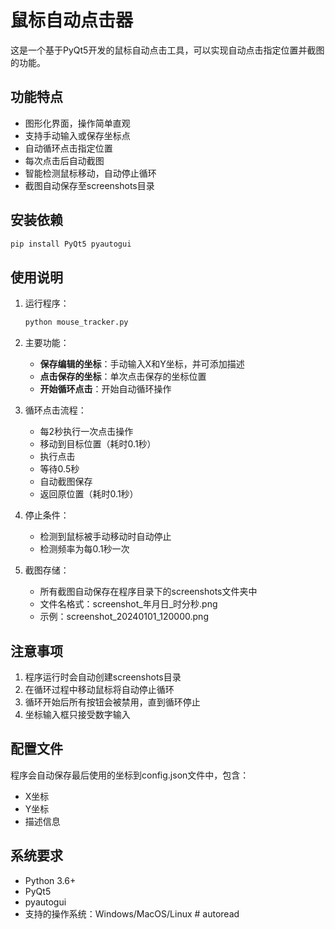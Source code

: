 # 鼠标自动点击器

这是一个基于PyQt5开发的鼠标自动点击工具，可以实现自动点击指定位置并截图的功能。

## 功能特点

- 图形化界面，操作简单直观
- 支持手动输入或保存坐标点
- 自动循环点击指定位置
- 每次点击后自动截图
- 智能检测鼠标移动，自动停止循环
- 截图自动保存至screenshots目录

## 安装依赖

```bash
pip install PyQt5 pyautogui
```

## 使用说明

1. 运行程序：
   ```bash
   python mouse_tracker.py
   ```

2. 主要功能：
   - **保存编辑的坐标**：手动输入X和Y坐标，并可添加描述
   - **点击保存的坐标**：单次点击保存的坐标位置
   - **开始循环点击**：开始自动循环操作
   
3. 循环点击流程：
   - 每2秒执行一次点击操作
   - 移动到目标位置（耗时0.1秒）
   - 执行点击
   - 等待0.5秒
   - 自动截图保存
   - 返回原位置（耗时0.1秒）

4. 停止条件：
   - 检测到鼠标被手动移动时自动停止
   - 检测频率为每0.1秒一次

5. 截图存储：
   - 所有截图自动保存在程序目录下的screenshots文件夹中
   - 文件名格式：screenshot_年月日_时分秒.png
   - 示例：screenshot_20240101_120000.png

## 注意事项

1. 程序运行时会自动创建screenshots目录
2. 在循环过程中移动鼠标将自动停止循环
3. 循环开始后所有按钮会被禁用，直到循环停止
4. 坐标输入框只接受数字输入

## 配置文件

程序会自动保存最后使用的坐标到config.json文件中，包含：
- X坐标
- Y坐标
- 描述信息

## 系统要求

- Python 3.6+
- PyQt5
- pyautogui
- 支持的操作系统：Windows/MacOS/Linux # autoread
